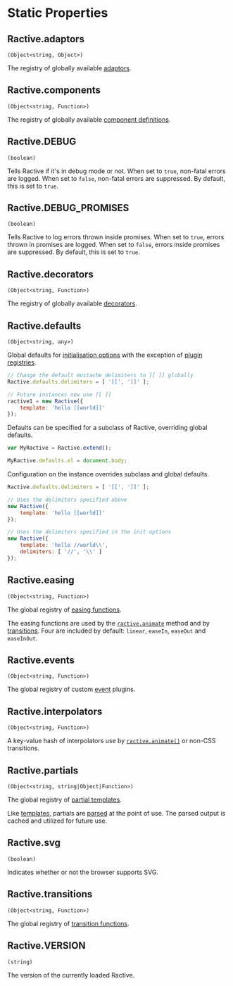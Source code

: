 # Static Properties

## Ractive.adaptors

`(Object<string, Object>)`

The registry of globally available [adaptors](../extend/adaptors.md).



## Ractive.components

`(Object<string, Function>)`

The registry of globally available [component definitions](../extend/components.md).



## Ractive.DEBUG

`(boolean)`

Tells Ractive if it's in debug mode or not. When set to `true`, non-fatal errors are logged. When set to `false`, non-fatal errors are suppressed. By default, this is set to `true`.



## Ractive.DEBUG_PROMISES

`(boolean)`

Tells Ractive to log errors thrown inside promises. When set to `true`, errors thrown in promises are logged. When set to `false`, errors inside promises are suppressed. By default, this is set to `true`.



## Ractive.decorators

`(Object<string, Function>)`

The registry of globally available [decorators](../extend/decorators.md).



## Ractive.defaults

`(Object<string, any>)`

Global defaults for [initialisation options](../api/initialization-options.md) with the exception of [plugin registries](../integrations/plugins.md).

```js
// Change the default mustache delimiters to [[ ]] globally
Ractive.defaults.delimiters = [ '[[', ']]' ];

// Future instances now use [[ ]]
ractive1 = new Ractive({
    template: 'hello [[world]]'
});
```

Defaults can be specified for a subclass of Ractive, overriding global defaults.

```js
var MyRactive = Ractive.extend();

MyRactive.defaults.el = document.body;
```

Configuration on the instance overrides subclass and global defaults.

```js
Ractive.defaults.delimiters = [ '[[', ']]' ];

// Uses the delimiters specified above
new Ractive({
	template: 'hello [[world]]'
});

// Uses the delimiters specified in the init options
new Ractive({
	template: 'hello //world\\',
	delimiters: [ '//', '\\' ]
});
```



## Ractive.easing

`(Object<string, Function>)`

The global registry of [easing functions](../extend/easings.md).

The easing functions are used by the [`ractive.animate`](../api/instance-methods.md#ractive.animate) method and by [transitions](../extend/transitions.md). Four are included by default: `linear`, `easeIn`, `easeOut` and `easeInOut`.



## Ractive.events

`(Object<string, Function>)`

The global registry of custom [event](../extend/events.md) plugins.



## Ractive.interpolators

`(Object<string, Function>)`

A key-value hash of interpolators use by [`ractive.animate()`](../api/instance-methods.md#ractiveanimate) or non-CSS transitions.



## Ractive.partials

`(Object<string, string|Object|Function>)`

The global registry of [partial templates](../extend/partials.md).

Like [templates](../concepts/templates.md#overview), partials are [parsed](../concepts/templates.md#parser) at the point of use. The parsed output is cached and utilized for future use.



## Ractive.svg

`(boolean)`

Indicates whether or not the browser supports SVG.



## Ractive.transitions

`(Object<string, Function>)`

The global registry of [transition functions](../extend/transitions.md).



## Ractive.VERSION

`(string)`

The version of the currently loaded Ractive.
